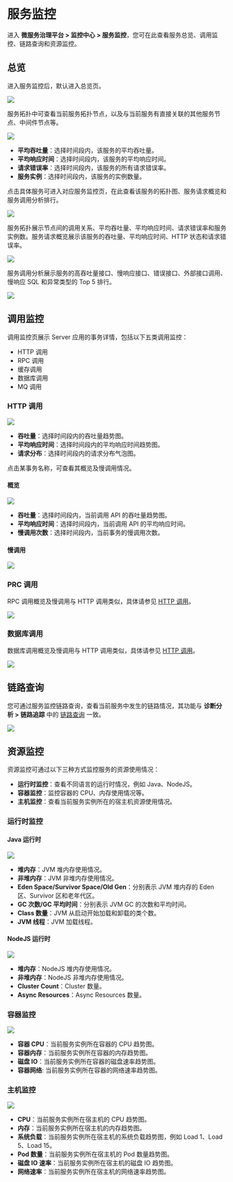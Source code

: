 # 服务监控
进入 **微服务治理平台 > 监控中心 > 服务监控**，您可在此查看服务总览、调用监控、链路查询和资源监控。

## 总览

进入服务监控后，默认进入总览页。

![](http://terminus-paas.oss-cn-hangzhou.aliyuncs.com/paas-doc/2022/03/02/da336ea2-dbb6-42ef-93dc-bcea4c3df8ab.png)

服务拓扑中可查看当前服务拓扑节点，以及与当前服务有直接关联的其他服务节点、中间件节点等。

![](http://terminus-paas.oss-cn-hangzhou.aliyuncs.com/paas-doc/2022/03/02/9c56dd6c-71c2-4287-8c64-00a29c7f9835.png)

* **平均吞吐量**：选择时间段内，该服务的平均吞吐量。
* **平均响应时间**：选择时间段内，该服务的平均响应时间。
* **请求错误率**：选择时间段内，该服务的所有请求错误率。
* **服务实例**：选择时间段内，该服务的实例数量。

点击具体服务可进入对应服务监控页，在此查看该服务的拓扑图、服务请求概览和服务调用分析排行。

![](http://terminus-paas.oss-cn-hangzhou.aliyuncs.com/paas-doc/2022/01/29/52cade83-248d-4bd0-b351-a57645525862.png)

服务拓扑展示节点间的调用关系、平均吞吐量、平均响应时间、请求错误率和服务实例数。服务请求概览展示该服务的吞吐量、平均响应时间、HTTP 状态和请求错误率。

![](http://terminus-paas.oss-cn-hangzhou.aliyuncs.com/paas-doc/2021/12/31/4c7c2ad2-6c25-4696-9cc1-c44de92a4ffe.png)

服务调用分析展示服务的高吞吐量接口、慢响应接口、错误接口、外部接口调用、慢响应 SQL 和异常类型的 Top 5 排行。

![](http://terminus-paas.oss-cn-hangzhou.aliyuncs.com/paas-doc/2021/12/31/1ea6d3b3-8860-4be4-808e-1b24f3796cbf.png)

## 调用监控

调用监控页展示 Server 应用的事务详情，包括以下五类调用监控：
- HTTP 调用
- RPC 调用
- 缓存调用
- 数据库调用
- MQ 调用

### HTTP 调用

![](http://terminus-paas.oss-cn-hangzhou.aliyuncs.com/paas-doc/2022/03/02/c9b651f0-a8c3-4246-8e66-4d6150d32841.png)

* **吞吐量**：选择时间段内的吞吐量趋势图。
* **平均响应时间**：选择时间段内的平均响应时间趋势图。
* **请求分布**：选择时间段内的请求分布气泡图。

点击某事务名称，可查看其概览及慢调用情况。

#### 概览

![](http://terminus-paas.oss-cn-hangzhou.aliyuncs.com/paas-doc/2022/03/02/c43ca1a1-4b1a-4d2f-8e51-6191d347d5b4.png)

* **吞吐量**：选择时间段内，当前调用 API 的吞吐量趋势图。
* **平均响应时间**：选择时间段内，当前调用 API 的平均响应时间。
* **慢调用次数**：选择时间段内，当前事务的慢调用次数。

#### 慢调用

![](http://terminus-paas.oss-cn-hangzhou.aliyuncs.com/paas-doc/2022/03/02/feaaae1c-de46-49a4-b519-e51b8cea1d49.png)

### PRC 调用

RPC 调用概览及慢调用与 HTTP 调用类似，具体请参见 [HTTP 调用](#HTTP-调用)。

![](http://terminus-paas.oss-cn-hangzhou.aliyuncs.com/paas-doc/2022/03/02/31a75286-d00d-4754-ac78-8d98f6019c08.png)

### 数据库调用

数据库调用概览及慢调用与 HTTP 调用类似，具体请参见 [HTTP 调用](#HTTP-调用)。

![](http://terminus-paas.oss-cn-hangzhou.aliyuncs.com/paas-doc/2022/03/02/f39a7811-bd69-4cf4-bd75-b4085a625598.png)

## 链路查询

您可通过服务监控链路查询，查看当前服务中发生的链路情况，其功能与 **诊断分析 > 链路追踪** 中的 [链路查询](trace.md) 一致。

![](http://terminus-paas.oss-cn-hangzhou.aliyuncs.com/paas-doc/2022/03/02/255697d2-52eb-4ef2-9050-09050ad258d2.png)


## 资源监控

资源监控可通过以下三种方式监控服务的资源使用情况：

- **运行时监控**：查看不同语言的运行时情况，例如 Java、NodeJS。
- **容器监控**：监控容器的 CPU、内存使用情况等。
- **主机监控**：查看当前服务实例所在的宿主机资源使用情况。

### 运行时监控

#### Java 运行时

![](http://terminus-paas.oss-cn-hangzhou.aliyuncs.com/paas-doc/2022/03/02/ca7289ed-72b2-4cdc-ac62-812bb0fc13de.png)

* **堆内存**：JVM 堆内存使用情况。
* **非堆内存**：JVM 非堆内存使用情况。
* **Eden Space/Survivor Space/Old Gen**：分别表示 JVM 堆内存的 Eden 区、Survivor 区和老年代区。
* **GC 次数/GC 平均时间**：分别表示 JVM GC 的次数和平均时间。
* **Class 数量**：JVM 从启动开始加载和卸载的类个数。
* **JVM 线程**：JVM 加载线程。

#### NodeJS 运行时

![](http://terminus-paas.oss-cn-hangzhou.aliyuncs.com/paas-doc/2022/03/02/32f3648d-327d-4fd4-ae69-bf6047d4cf48.png)

* **堆内存**：NodeJS 堆内存使用情况。
* **非堆内存**：NodeJS 非堆内存使用情况。
* **Cluster Count**：Cluster 数量。
* **Async Resources**：Async Resources 数量。

### 容器监控

![](http://terminus-paas.oss-cn-hangzhou.aliyuncs.com/paas-doc/2022/03/02/f57e9fdc-58be-49c7-944d-0145a808f56c.png)

* **容器 CPU**：当前服务实例所在容器的 CPU 趋势图。
* **容器内存**：当前服务实例所在容器的内存趋势图。
* **磁盘 IO**：当前服务实例所在容器的磁盘速率趋势图。
* **容器网络**: 当前服务实例所在容器的网络速率趋势图。

### 主机监控

![](http://terminus-paas.oss-cn-hangzhou.aliyuncs.com/paas-doc/2022/03/02/5e6ebb3f-1130-43ea-8b46-b75f8396ef83.png)

* **CPU**：当前服务实例所在宿主机的 CPU 趋势图。
* **内存**：当前服务实例所在宿主机的内存趋势图。
* **系统负载**：当前服务实例所在宿主机的系统负载趋势图，例如 Load 1、Load 5、Load 15。
* **Pod 数量**：当前服务实例所在宿主机的 Pod 数量趋势图。
* **磁盘 IO 速率**：当前服务实例所在宿主机的磁盘 IO 趋势图。
* **网络速率**：当前服务实例所在宿主机的网络速率趋势图。
